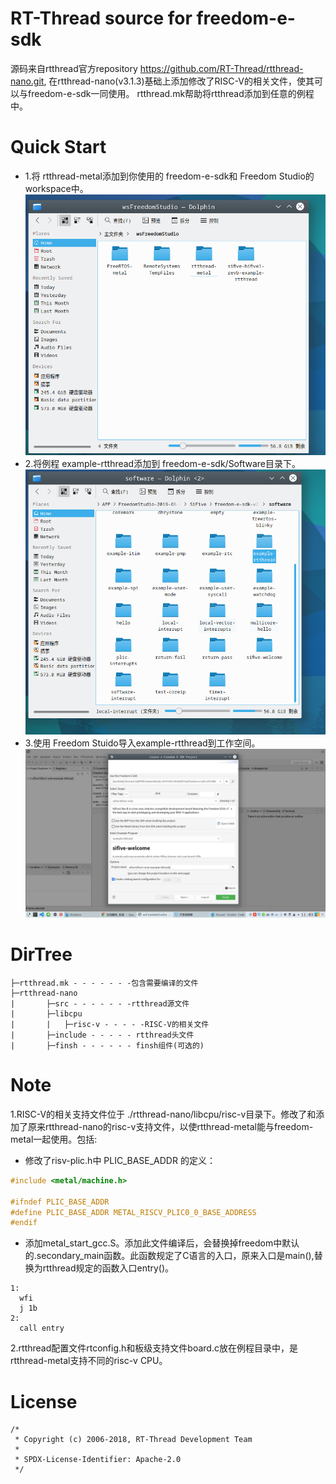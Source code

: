 # RT-Thread source for freedom-e-sdk
源码来自rtthread官方repository https://github.com/RT-Thread/rtthread-nano.git, 在rtthread-nano(v3.1.3)基础上添加修改了RISC-V的相关文件，使其可以与freedom-e-sdk一同使用。
rtthread.mk帮助将rtthread添加到任意的例程中。

# Quick Start
* 1.将 rtthread-metal添加到你使用的 freedom-e-sdk和 Freedom Studio的 workspace中。
![fig1](doc/pic/quickstart_1.png)
* 2.将例程 example-rtthread添加到 freedom-e-sdk/Software目录下。
![fig2](doc/pic/quickstart_2.png)
* 3.使用 Freedom Stuido导入example-rtthread到工作空间。
![fig3](doc/pic/quickstart_3.png)

# DirTree
```
├─rtthread.mk - - - - - - -包含需要编译的文件
├─rtthread-nano
|       ├─src - - - - - - -rtthread源文件
|       ├─libcpu
|       |   ├─risc-v - - - - -RISC-V的相关文件
|       ├─include - - - - - rtthread头文件
|       ├─finsh - - - - - - finsh组件(可选的)
```
# Note
1.RISC-V的相关支持文件位于 ./rtthread-nano/libcpu/risc-v目录下。修改了和添加了原来rtthread-nano的risc-v支持文件，以使rtthread-metal能与freedom-metal一起使用。包括:
* 修改了risv-plic.h中 PLIC_BASE_ADDR 的定义：
```c
#include <metal/machine.h>

#ifndef PLIC_BASE_ADDR
#define PLIC_BASE_ADDR METAL_RISCV_PLIC0_0_BASE_ADDRESS
#endif

```
* 添加metal_start_gcc.S。添加此文件编译后，会替换掉freedom中默认的.secondary_main函数。此函数规定了C语言的入口，原来入口是main(),替换为rtthread规定的函数入口entry()。
```
1:
  wfi
  j 1b
2:
  call entry
```
2.rtthread配置文件rtconfig.h和板级支持文件board.c放在例程目录中，是rtthread-metal支持不同的risc-v CPU。


# License
```
/*
 * Copyright (c) 2006-2018, RT-Thread Development Team
 *
 * SPDX-License-Identifier: Apache-2.0
 */
```